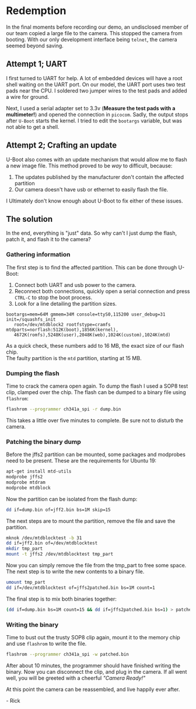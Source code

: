 # Redemption

In the final moments before recording our demo, an undisclosed member of our team copied a large file to the camera. This stopped the camera from booting. With our only development interface being `telnet`, the camera seemed beyond saving.


## Attempt 1; UART

I first turned to UART for help. A lot of embedded devices will have a root shell waiting on the UART port. On our model, the UART port uses two test pads near the CPU. I soldered two jumper wires to the test pads and added a wire for ground.  
   
Next, I used a serial adapter set to 3.3v (**Measure the test pads with a multimeter!**) and opened the connection in `picocom`. Sadly, the output stops after `U-Boot` starts the kernel. I tried to edit the `bootargs` variable, but was not able to get a shell.  

## Attempt 2; Crafting an update

U-Boot also comes with an update mechanism that would allow me to flash a new image file. This method proved to be _way_ to difficult, because:  
1. The updates published by the manufacturer don't contain the affected partition
1. Our camera doesn't have usb or ethernet to easily flash the file.

I Ultimately don't know enough about U-Boot to fix either of these issues.

## The solution

In the end, everything is "just" data. So why can't I just dump the flash, patch it, and flash it to the camera?  

### Gathering information

The first step is to find the affected partition. This can be done through U-Boot:
1. Connect both UART and usb power to the camera.
1. Reconnect both connections, quickly open a serial connection and press `CTRL-C` to stop the boot process.
1. Look for a line detailing the partition sizes.

```
bootargs=mem=64M gmmem=34M console=ttyS0,115200 user_debug=31 init=/squashfs_init
   root=/dev/mtdblock2 rootfstype=cramfs mtdparts=norflash:512K(boot),1856K(kernel),
   4672K(romfs),5248K(user),2048K(web),1024K(custom),1024K(mtd)
```
As a quick check, these numbers add to 16 MB, the exact size of our flash chip.  
The faulty partition is the `mtd` partition, starting at 15 MB.

### Dumping the flash

Time to crack the camera open again. To dump the flash I used a SOP8 test clip, clamped over the chip. The flash can be dumped to a binary file using `flashrom`:  
```bash
flashrom --programmer ch341a_spi -r dump.bin
```

This takes a little over five minutes to complete. Be sure not to disturb the camera.

### Patching the binary dump

Before the jffs2 partition can be mounted, some packages and modprobes need to be present. These are the requirements for Ubuntu 19:  
```bash
apt-get install mtd-utils
modprobe jffs2
modprobe mtdram
modprobe mtdblock
```
Now the partition can be isolated from the flash dump:
```bash
dd if=dump.bin of=jff2.bin bs=1M skip=15
```
The next steps are to mount the partition, remove the file and save the partition.
```bash
mknok /dev/mtdblocktest -b 31
dd if=jff2.bin of=/dev/mtdblocktest
mkdir tmp_part
mount -t jffs2 /dev/mtdblocktest tmp_part
```
Now you can simply remove the file from the tmp_part to free some space. The next step is to write the new contents to a binary file.
```bash
umount tmp_part
dd if=/dev/mtdblocktest of=jffs2patched.bin bs=1M count=1

```
The final step is to mix both binaries together:
```bash
(dd if=dump.bin bs=1M count=15 && dd if=jffs2patched.bin bs=1) > patched.bin
```

### Writing the binary

Time to bust out the trusty SOP8 clip again, mount it to the memory chip and use `flashrom` to write the file.
```bash
flashrom --programmer ch341a_spi -w patched.bin
```
After about 10 minutes, the programmer should have finished writing the binary. Now you can disconnect the clip, and plug in the camera. If all went well, you will be greeted with a cheerful _"Camera Ready!"_
  
At this point the camera can be reassembled, and live happily ever after.  
  
  
 \- Rick
